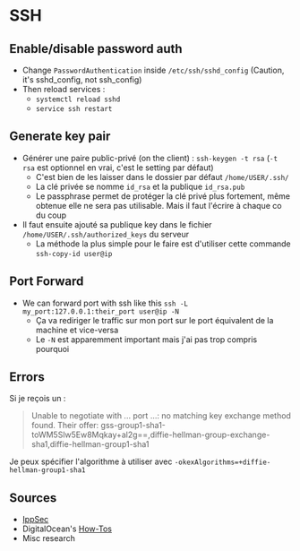 # SSH

## Enable/disable password auth

* Change `PasswordAuthentication` inside `/etc/ssh/sshd_config` \(Caution, it's sshd\_config, not ssh\_config\)
* Then reload services :
  * `systemctl reload sshd`
  * `service ssh restart`

## Generate key pair

* Générer une paire public-privé \(on the client\) : `ssh-keygen -t rsa` \(`-t rsa` est optionnel en vrai, c'est le setting par défaut\)
  * C'est bien de les laisser dans le dossier par défaut `/home/USER/.ssh/`
  * La clé privée se nomme `id_rsa` et la publique `id_rsa.pub`
  * Le passphrase permet de protéger la clé privé plus fortement, même obtenue elle ne sera pas utilisable. Mais il faut l'écrire à chaque co du coup
* Il faut ensuite ajouté sa publique key dans le fichier `/home/USER/.ssh/authorized_keys` du serveur
  * La méthode la plus simple pour le faire est d'utiliser cette commande `ssh-copy-id user@ip`

## Port Forward

* We can forward port with ssh like this `ssh -L my_port:127.0.0.1:their_port user@ip -N`
  * Ça va rediriger le traffic sur mon port sur le port équivalent de la machine et vice-versa
  * Le `-N` est apparemment important mais j'ai pas trop compris pourquoi

## Errors

Si je reçois un :

> Unable to negotiate with ... port ...: no matching key exchange method found. Their offer: gss-group1-sha1-toWM5Slw5Ew8Mqkay+al2g==,diffie-hellman-group-exchange-sha1,diffie-hellman-group1-sha1

Je peux spécifier l'algorithme à utiliser avec `-okexAlgorithms=+diffie-hellman-group1-sha1` 

## Sources

* [IppSec](https://www.youtube.com/channel/UCa6eh7gCkpPo5XXUDfygQQA)
* DigitalOcean's [How-Tos](https://www.digitalocean.com/docs/droplets/how-to/add-ssh-keys/)
* Misc research

